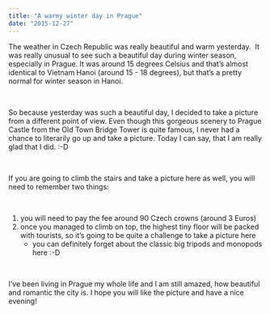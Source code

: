```yaml
---
title: "A warmy winter day in Prague"
date: "2015-12-27"
---
```


The weather in Czech Republic was really beautiful and warm yesterday.  It was really unusual to see such a beautiful day during winter season, especially in Prague. It was around 15 degrees Celsius and that’s almost identical to Vietnam Hanoi (around 15 - 18 degrees), but that’s a pretty normal for winter season in Hanoi.

 

So because yesterday was such a beautiful day, I decided to take a picture from a different point of view. Even though this gorgeous scenery to Prague Castle from the Old Town Bridge Tower is quite famous, I never had a chance to literarily go up and take a picture. Today I can say, that I am really glad that I did. :-D

 

If you are going to climb the stairs and take a picture here as well, you will need to remember two things:

 

1. you will need to pay the fee around 90 Czech crowns (around 3 Euros)
2. once you managed to climb on top, the highest tiny floor will be packed with tourists, so it’s going to be quite a challenge to take a picture here
    - you can definitely forget about the classic big tripods and monopods here :-D

 

I’ve been living in Prague my whole life and I am still amazed, how beautiful and romantic the city is. I hope you will like the picture and have a nice evening!
